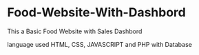 # Food-Website-With-Dashbord

This a Basic Food Website with Sales Dashbord 

language used HTML, CSS, JAVASCRIPT and PHP with Database
